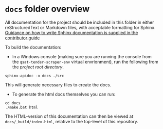 # `docs` folder overview

All documentation for the project should be included in this folder in either
reStructuredText or Markdown files, with acceptable formatting for Sphinx. [Guidance on
how to write Sphinx documentation is supplied in the contributor
guide](docs/user_guide/writing_sphinx_documentation.md)

To build the documentation:

* In a Windows console (making sure you are running the console from the `qsat-tender-scraper-env` virtual envrionment), run the following from the *project root directory*. 

```shell
sphinx-apidoc -o docs ./src
```

This will generate necessary files to create the docs.

* To generate the html docs themselves you can run:

```shell
cd docs
./make.bat html
```


The HTML-version of this documentation can then be viewed at `docs/_build/index.html`,
relative to the top-level of this repository.